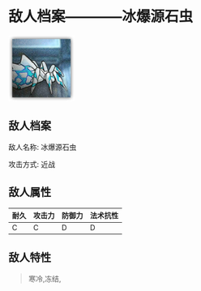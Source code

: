 # 敌人档案————冰爆源石虫

![冰爆源石虫](./eneIcons/冰爆源石虫.png)

## 敌人档案

敌人名称: 冰爆源石虫

攻击方式: 近战

## 敌人属性

| 耐久      | 攻击力  | 防御力 | 法术抗性 |
|---------|------|-----|------|
| C | C | D | D |

## 敌人特性
> 寒冷,冻结,

